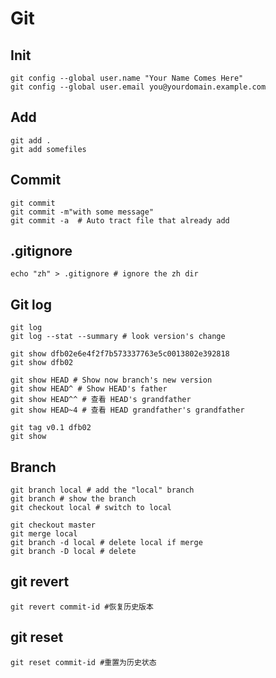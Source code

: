 # Git

## Init

 
	git config --global user.name "Your Name Comes Here"	git config --global user.email you@yourdomain.example.com
## Add
	git add . 
	git add somefiles

## Commit

	git commit 
	git commit -m"with some message"
	git commit -a  # Auto tract file that already add
	
## .gitignore 

	echo "zh" > .gitignore # ignore the zh dir
	
## Git log
	
	git log
	git log --stat --summary # look version's change
	
	git show dfb02e6e4f2f7b573337763e5c0013802e392818	git show dfb02 
	git show HEAD # Show now branch's new version	git show HEAD^ # Show HEAD's father	git show HEAD^^ # 查看 HEAD's grandfather	git show HEAD~4 # 查看 HEAD grandfather's grandfather	git tag v0.1 dfb02	
	git show	
	
## Branch

	git branch local # add the "local" branch
	git branch # show the branch
	git checkout local # switch to local
	
	git checkout master
	git merge local
	git branch -d local # delete local if merge
	git branch -D local # delete 
	
## git revert
	git revert commit-id #恢复历史版本
	
## git reset 
	git reset commit-id #重置为历史状态